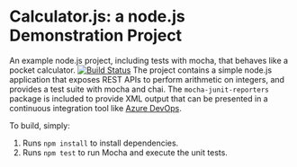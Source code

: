 Calculator.js: a node.js Demonstration Project
==============================================
An example node.js project, including tests with mocha, that behaves like
a pocket calculator.
[![Build Status](https://dev.azure.com/manishyadav1411/ntegrating%20External%20Source%20Control%20with%20Azure%20Pipelines/_apis/build/status/manish-y.calculator?branchName=master)](https://dev.azure.com/manishyadav1411/ntegrating%20External%20Source%20Control%20with%20Azure%20Pipelines/_build/latest?definitionId=19&branchName=master)
The project contains a simple node.js application that exposes REST APIs
to perform arithmetic on integers, and provides a test suite with mocha
and chai.  The `mocha-junit-reporters` package is included to provide XML
output that can be presented in a continuous integration tool like
[Azure DevOps](https://azure.com/devops).

To build, simply:

1. Runs `npm install` to install dependencies.
2. Runs `npm test` to run Mocha and execute the unit tests.


